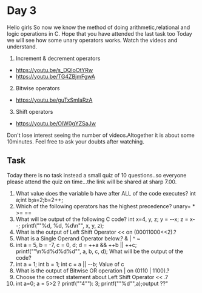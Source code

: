 # Day 3


Hello girls
So now we know the method of doing arithmetic,relational and logic operations in C.
Hope that you have attended the last task too
Today we will see how some unary operators works.
Watch the videos and understand.

1. Increment & decrement  operators
- https://youtu.be/s_DQIoOtYRw
- https://youtu.be/TG4ZBjmFgwA

2. Bitwise operators
- https://youtu.be/guTxSmIaRzA

3. Shift operators
- https://youtu.be/OlW0gYZSaJw

Don't lose interest seeing the number of videos.Altogether it is about some 10minutes.
Feel free to ask your doubts after watching.



## Task

Today there is no task instead a small quiz of 10 questions..so everyone please attend the quiz on time...the link will be shared at sharp 7.00.

1. What value does the variable b have after ALL of the code executes?     int a;int b;a=2;b=2++;	
2. Which of the following operators has the highest precedence?	unary+ * >= ==
3. What will be output of the following C code?        int x=4, y, z;    y = --x;    z = x--;    printf(""%d, %d, %d\n"", x, y, z);
4. What is the output of Left Shift Operator << on (00011000<<2).?	
5. What is a Single Operand Operator below.?	& | ^ ~
6. int a = 5, b = -7, c = 0, d;        d = ++a && ++b || ++c;        printf(""\n%d%d%d%d"", a, b, c, d); What will be the output of the code?
7. int a = 1;    int b = 1;    int c = a || --b;    Value of c
8. What is the output of Bitwise OR operation | on (0110 | 1100).?
9. Choose the correct statement about Left Shift Operator << .?	
10.   int a=0;    a = 5>2 ? printf(""4""): 3;    printf(""%d"",a);output ??"		

